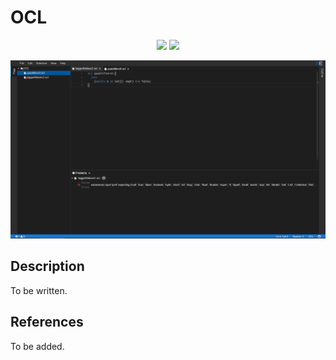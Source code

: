 # OCL
<p align="center">
    <img src="https://img.shields.io/badge/Extension_Version-0.1.1-blue.svg?longCache=true&style=flat-square"/>
    <img src="https://img.shields.io/badge/Grammar_Version-1.3.12--SNAPSHOT-blue.svg?longCache=true&style=flat-square"/>
</p>
<p align="center">
    <img src="doc/images/ocl.png"/>
</p>

## Description
To be written.

## References
To be added.

<!-- ## Application Programming Interface
The API documentation for this module can be found
[here](https://embeddedmontiarc.github.io/Elysium/plugins/ocl/docs). -->